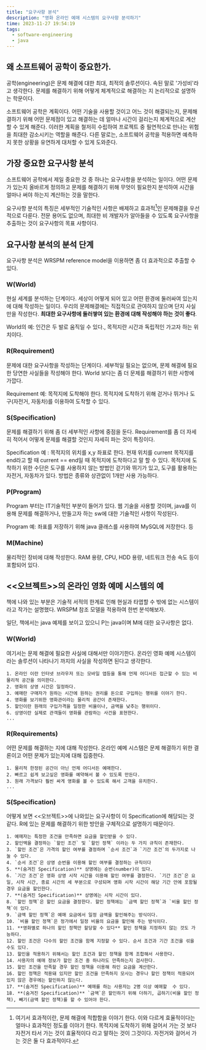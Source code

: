 ```yaml
---
title: "요구사항 분석"
description: "영화 온라인 예매 시스템의 요구사항 분석하기"
time: 2023-11-27 19:54:19
tags:
  - software-engineering
  - java
---
```


## 왜 소프트웨어 공학이 중요한가.

공학(engineering)은 문제 해결에 대한 최대, 최적의 솔루션이다. 속된 말로 '가성비'라고 생각한다. 문제를 해결하기 위해 어떻게 체계적으로 해결하는 지 논리적으로 설명하는 학문이다.

소프트웨어 공학은 계획이다. 어떤 기술을 사용할 것이고 어느 것이 해결되는지, 문제해결하기 위해 어떤 문제점이 있고 해결하는 데 얼마나 시간이 걸리는지 체계적으로 계산할 수 있게 해준다. 이러한 계획을 철저히 수립하여 프로젝트 중 필연적으로 만나는 위험을 최대한 감소시키는 역할을 해준다. 다른 말로는, 소프트웨어 공학을 적용하면 예측하지 못한 상황을 유연하게 대처할 수 있게 도와준다.

## 가장 중요한 요구사항 분석

소프트웨어 공학에서 제일 중요한 것 중 하나는 요구사항을 분석하는 일이다. 어떤 문제가 있는지 올바르게 정의하고 문제를 해결하기 위해 무엇이 필요한지 분석하여 시간을 얼마나 써야 하는지 계산하는 것을 말한다.

요구사항 분석의 특징은 세부적인 기술적인 사항은 배제하고 효과적[^1]인 문제해결을 우선적으로 다룬다. 전문 용어도 없으며, 최대한 비 개발자가 알아들을 수 있도록 요구사항을 추출하는 것이 요구사항의 목표 사항이다.

[^1]: 여기서 효과적이란, 문제 해결에 적합함을 이야기 한다. 이와 다르게 효율적이다는 얼마나 효과적인 정도를 이야기 한다. 목적지에 도착하기 위해 걸어서 가는 것 보다 자전거 타서 가는 것이 효율적이다 라고 말하는 것이 그것이다. 자전거와 걸어서 가는 것은 둘 다 효과적이다.

## 요구사항 분석의 분석 단계

요구사항 분석은 WRSPM reference model을 이용하면 좀 더 효과적으로 추출할 수 있다.

### W(World)

현실 세계를 분석하는 단계이다. 세상이 어떻게 되어 있고 어떤 환경에 둘러싸여 있는지에 대해 작성하는 일이다. 우리의 문제해결에는 직접적으로 관여하지 않으며 단지 사실만을 작성한다. **최대한 요구사항에 둘러쌓여 있는 환경에 대해 작성해야 하는 것이 좋다**.

World의 예: 인간은 두 발로 움직일 수 있다., 목적지란 시간과 독립적인 가고자 하는 위치이다.

### R(Requirement)

문제에 대한 요구사항을 작성하는 단계이다. 세부적일 필요는 없으며, 문제 해결에 필요한 당연한 사실들을 작성해야 한다. World 보다는 좀 더 문제를 해결하기 위한 사항에 가깝다.

Requirement 예: 목적지에 도착해야 한다. 목적지에 도착하기 위해 걷거나 뛰거나 도구(자전거, 자동차)를 이용하여 도착할 수 있다. 

### S(Specification)

문제를 해결하기 위해 좀 더 세부적인 사항에 중점을 둔다. Requirement를 좀 더 자세히 적어서 어떻게 문제를 해결할 것인지 자세히 파는 것이 특징이다. 

Specification 예 : 
목적지의 위치를 x,y 좌표로 한다.
현재 위치를 current 목적지를 end라고 할 때 current == end일 때 목적지에 도착하다고 말 할 수 있다.
목적지에 도착하기 위한 수단은 도구를 사용하지 않는 방법인 걷기와 뛰기가 있고, 도구를 활용하는 자전거, 자동차가 있다. 방법은 종류와 상관없이 1개만 사용 가능하다.

### P(Program)

Program 부터는 IT기술적인 부분이 들어가 있다. 웹 기술을 사용할 것이며, java를 이용해 문제를 해결하거나, 만들고자 하는 sw에 대한 기술적인 사항이 작성된다.

Program 예: 좌표를 저장하기 위해 java 클래스를 사용하여 MySQL에 저장한다. 등

### M(Machine)

물리적인 장비에 대해 작성한다. RAM 용량, CPU, HDD 용량, 네트워크 전송 속도 등이 포함되어 있다.

## <<오브젝트>>의 온라인 영화 예메 시스템의 예

책에 나와 있는 부분은 기술적 서적의 한계로 인해 현실과 타엽할 수 밖에 없는 시스템이라고 작가는 설명했다. WRSPM 참조 모델을 적용하여 한번 분석해보자.

일단, 책에서는 java 예제를 보이고 있으니 P는 java이며 M에 대한 요구사항은 없다.

### W(World)

여기서는 문제 해결에 필요한 사실에 대해서만 이야기한다. 온라인 영화 예메 시스템이라는 솔루션이 나타나기 까지의 사실을 작성하면 된다고 생각한다.

```
1. 온라인 이란 인터넷 브라우저 또는 모바일 앱등을 통해 언제 어디서든 접근할 수 있는 비 물리적 공간을 의미한다.
2. 영화의 상영 시간은 일정하다.
3. 예매란 구매자가 원하는 시간에 원하는 권리를 돈으로 구입하는 행위를 이야기 한다.
4. 영화를 보기위한 영화관이라는 물리적 공간이 존재한다.
5. 할인이란 원래의 구입가격을 일정한 비율이나, 금액을 낮추는 행위이다.
6. 상영이란 실제로 관객들이 영화를 관람하는 사건을 표현한다.
...
```

### R(Requirements)

어떤 문제를 해결하는 지에 대해 작성한다. 온라인 예메 시스템은 문제 해결하기 위한 결론이고 어떤 문제가 있는지에 대해 집중한다.

```
1. 물리적 한정된 공간이 아닌 언제 어디서든 예매한다.
2. 빠르고 쉽게 보고싶은 영화를 예약해서 볼 수 있도록 만든다.
3. 원래 가격보다 훨씬 싸게 영화를 볼 수 있도록 해서 고객을 유치한다.
...
```

### S(Specification)

어떻게 보면 <<오브젝트>>에 나와있는 요구사항이 이 Specification에 해당되는 것 같다. R에 있는 문제를 해결하기 위한 방안을 구체적으로 설명하기 때문이다.

``` title="오브젝트에서 설명하는 영화 예매 시스템"
1. 예매자는 특정한 조건을 만족하면 요금을 할인받을 수 있다. 
2. 할인액을 결정하는 `할인 조건` 및 `할인 정책` 이라는 두 가지 규칙이 존재한다. 
3. `할인 조건`은 가격의 할인 여부를 결정하며 `순서 조건`과 `기간 조건`의 두가지로 나눌 수 있다.
4. `순서 조건`은 상영 순번을 이용해 할인 여부를 결정하는 규칙이다
5. **(숨겨진 Specification)** 상영에는 순번(number)이 있다.
6. `기간 조건`은 영화 상영 시작 시간을 이용해 할인 여부를 결정한다. `기간 조건`은 요일, 시작 시간, 종료 시간의 세 부분으로 구성되며 영화 시작 시간이 해당 기간 안에 포함될 경우 요금을 할인한다.
7. **(숨겨진 Specification)** 상영에는 시작 시간이 있다.
8. `할인 정책`은 할인 요금을 결정한다. 할인 정책에는 `금액 할인 정책`과 `비율 할인 정책`이 있다.
9. `금액 할인 정책`은 예매 요금에서 일정 금액을 할인해주는 방식이다.
10. `비율 할인 정책`은 정가에서 일정 비율의 요금을 할인해 주는 방식이다.
11. **영화별로 하나의 할인 정책만 할당할 수 있다** 할인 정책을 지정하지 않는 것도 가능하다.
12. 할인 조건은 다수의 할인 조건을 함께 지정할 수 있다. 순서 조건과 기간 조건을 섞을 수도 있다.
13. 할인을 적용하기 위해서는 할인 조건과 할인 정책을 함께 조합해서 사용한다.
14. 사용자의 예매 정보가 할인 조건 중 하나라도 만족하는지 검사한다.
15. 할인 조건을 만족할 경우 할인 정책을 이용해 하인 요금을 계산한다.
16. 할인 정책은 적용돼 있지만 할인 조건을 만족하지 모사는 경우나 할인 정책이 적용되어 있지 않은 경우에는 할인하지 않는다.
17. **(숨겨진 Specification)** 예매를 하는 사용자는 2명 이상 예매할  수 있다.
18. **(숨겨진 Specification)** `금액`은 할인하기 위해 더하기, 곱하기(비율 할인 정책), 빼기(금액 할인 정책)를 할 수 있어야 한다.
```

